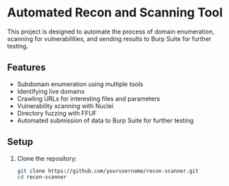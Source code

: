 # Automated Recon and Scanning Tool

This project is designed to automate the process of domain enumeration, scanning for vulnerabilities, and sending results to Burp Suite for further testing.

## Features
- Subdomain enumeration using multiple tools
- Identifying live domains
- Crawling URLs for interesting files and parameters
- Vulnerability scanning with Nuclei
- Directory fuzzing with FFUF
- Automated submission of data to Burp Suite for further testing

## Setup

1. Clone the repository:

   ```bash
   git clone https://github.com/yourusername/recon-scanner.git
   cd recon-scanner
